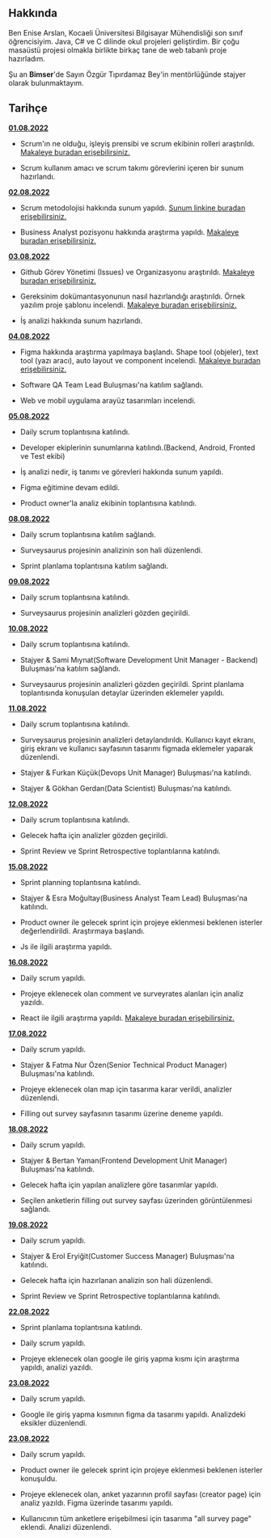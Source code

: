 ## Hakkında

Ben Enise Arslan, Kocaeli Üniversitesi Bilgisayar Mühendisliği son sınıf öğrencisiyim. Java, C# ve C dilinde okul projeleri geliştirdim. Bir çoğu masaüstü projesi olmakla birlikte birkaç tane de web tabanlı proje hazırladım.

Şu an **Bimser**'de Sayın Özgür Tıpırdamaz Bey'in mentörlüğünde stajyer olarak bulunmaktayım.

## Tarihçe

[**01.08.2022**](https://github.com/bimser-intern/docs/issues/84)

- Scrum'ın ne olduğu, işleyiş prensibi ve scrum ekibinin rolleri araştırıldı. [Makaleye buradan erişebilirsiniz.](https://medium.com/cloudnesil/scrum-in-general-b7e00ea3a0d0)

- Scrum kullanım amacı ve scrum takımı görevlerini içeren bir sunum hazırlandı.

[**02.08.2022**](https://github.com/bimser-intern/docs/issues/84)

- Scrum metodolojisi hakkında sunum yapıldı. [Sunum linkine buradan erişebilirsiniz.](https://youtu.be/eVh3XDIcsrA?t=3)

- Business Analyst pozisyonu hakkında araştırma yapıldı. [Makaleye buradan erişebilirsiniz.](https://www.iienstitu.com/blog/is-analizi-nedir-nasil-yapilir)

[**03.08.2022**](https://github.com/bimser-intern/docs/issues/84)

- Github Görev Yönetimi (Issues) ve Organizasyonu araştırıldı. [Makaleye buradan erişebilirsiniz.](https://medium.com/@noteCe/5-github-görev-yönetimi-i̇ssues-ve-organizasyon-1277ef74b409#:~:text=Issues%20(%20Görev%20Yönetimi),%2C%20listeleyebileceğimiz%2C%20yönetebileceğimiz%20bir%20ekran.&text=Issues%27lar%20projelerimizin%20görevlerini%2C%20geliştirmelerini,izlemek%20için%20harika%20bir%20yoldur.)

- Gereksinim dokümantasyonunun nasıl hazırlandığı araştırıldı. Örnek yazılım proje şablonu incelendi. [Makaleye buradan erişebilirsiniz.](https://medium.com/@denizkilinc/yazılım-proje-şablonu-basit-ve-herkese-lazım-db177dbb294c)

- İş analizi hakkında sunum hazırlandı.

[**04.08.2022**](https://github.com/bimser-intern/docs/issues/139)

- Figma hakkında araştırma yapılmaya başlandı. Shape tool (objeler), text tool (yazı aracı), auto layout ve component incelendi. [Makaleye buradan erişebilirsiniz.](https://www.userspots.com/rehber/figma-nedir-nasil-kullanilir)

- Software QA Team Lead Buluşması'na katılım sağlandı.

- Web ve mobil uygulama arayüz tasarımları incelendi.

[**05.08.2022**](https://github.com/bimser-intern/docs/issues/176)

- Daily scrum toplantısına katılındı.

- Developer ekiplerinin sunumlarına katılındı.(Backend, Android, Fronted ve Test ekibi)

- İş analizi nedir, iş tanımı ve görevleri hakkında sunum yapıldı.

- Figma eğitimine devam edildi.
 
- Product owner'la analiz ekibinin toplantısına katılındı.

[**08.08.2022**](https://github.com/bimser-intern/docs/issues/190)

- Daily scrum toplantısına katılım sağlandı.

- Surveysaurus projesinin analizinin son hali düzenlendi.

- Sprint planlama toplantısına katılım sağlandı.

[**09.08.2022**](https://github.com/bimser-intern/docs/issues/253)

- Daily scrum toplantısına katılındı.

- Surveysaurus projesinin analizleri gözden geçirildi.

[**10.08.2022**](https://github.com/bimser-intern/docs/issues/253)

- Daily scrum toplantısına katılındı.

- Stajyer & Sami Mıynat(Software Development Unit Manager - Backend) Buluşması'na katılım sağlandı.

- Surveysaurus projesinin analizleri gözden geçirildi. Sprint planlama toplantısında konuşulan detaylar üzerinden eklemeler yapıldı.

[**11.08.2022**](https://github.com/bimser-intern/docs/issues/253)

- Daily scrum toplantısına katılındı.

- Surveysaurus projesinin analizleri detaylandırıldı. Kullanıcı kayıt ekranı, giriş ekranı ve kullanıcı sayfasının tasarımı figmada eklemeler yaparak düzenlendi.

- Stajyer & Furkan Küçük(Devops Unit Manager) Buluşması'na katılındı.

- Stajyer & Gökhan Gerdan(Data Scientist) Buluşması'na katılındı.

[**12.08.2022**](https://github.com/bimser-intern/docs/issues/392)

- Daily scrum toplantısına katılındı.

- Gelecek hafta için analizler gözden geçirildi.

- Sprint Review ve Sprint Retrospective toplantılarına katılındı.

[**15.08.2022**](https://github.com/bimser-intern/docs/issues/392)

- Sprint planning toplantısına katılındı.

- Stajyer & Esra Moğultay(Business Analyst Team Lead) Buluşması'na katılındı.

- Product owner ile gelecek sprint için projeye eklenmesi beklenen isterler değerlendirildi. Araştırmaya başlandı.

- Js ile ilgili araştırma yapıldı. 

[**16.08.2022**](https://github.com/bimser-intern/docs/issues/392)

- Daily scrum yapıldı.

- Projeye eklenecek olan comment ve surveyrates alanları için analiz yazıldı. 

- React ile ilgili araştırma yapıldı. [Makaleye buradan erişebilirsiniz.](https://tr.reactjs.org/docs/getting-started.html)

[**17.08.2022**](https://github.com/bimser-intern/docs/issues/392)

- Daily scrum yapıldı.

- Stajyer & Fatma Nur Özen(Senior Technical Product Manager) Buluşması'na katılındı.

- Projeye eklenecek olan map için tasarıma karar verildi, analizler düzenlendi.

- Filling out survey sayfasının tasarımı üzerine deneme yapıldı.

[**18.08.2022**](https://github.com/bimser-intern/docs/issues/392)

- Daily scrum yapıldı.

- Stajyer & Bertan Yaman(Frontend Development Unit Manager) Buluşması'na katılındı.

- Gelecek hafta için yapılan analizlere göre tasarımlar yapıldı.

- Seçilen anketlerin filling out survey sayfası üzerinden görüntülenmesi sağlandı.

[**19.08.2022**](https://github.com/bimser-intern/docs/issues/392)

- Daily scrum yapıldı.

- Stajyer & Erol Eryiğit(Customer Success Manager) Buluşması'na katılındı.

- Gelecek hafta için hazırlanan analizin son hali düzenlendi.

- Sprint Review ve Sprint Retrospective toplantılarına katılındı.

[**22.08.2022**](https://github.com/bimser-intern/docs/issues/426)

- Sprint planlama toplantısına katılındı.

- Daily scrum yapıldı.

- Projeye eklenecek olan google ile giriş yapma kısmı için araştırma yapıldı, analizi yazıldı.


[**23.08.2022**](https://github.com/bimser-intern/docs/issues/426)

- Daily scrum yapıldı.

- Google ile giriş yapma kısmının figma da tasarımı yapıldı. Analizdeki eksikler düzenlendi. 

[**23.08.2022**](https://github.com/bimser-intern/docs/issues/426)

- Daily scrum yapıldı.

- Product owner ile gelecek sprint için projeye eklenmesi beklenen isterler konuşuldu. 

- Projeye eklenecek olan, anket yazarının profil sayfası (creator page) için analiz yazıldı. Figma üzerinde tasarımı yapıldı.

- Kullanıcının tüm anketlere erişebilmesi için tasarıma "all survey page" eklendi. Analizi düzenlendi.







